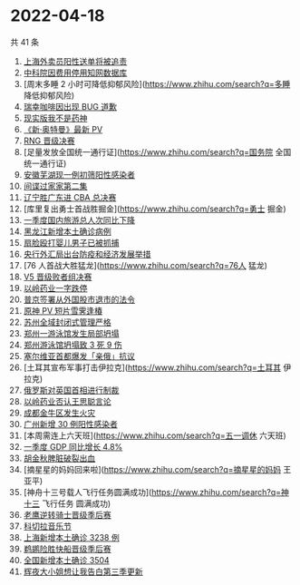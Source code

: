 # 2022-04-18

共 41 条

<!-- BEGIN -->
<!-- 最后更新时间 Mon Apr 18 2022 23:15:00 GMT+0800 (China Standard Time) -->

1. [上海外卖员阳性送单将被追责](https://www.zhihu.com/search?q=外卖员阳性送单将被追责)
1. [中科院因费用停用知网数据库](https://www.zhihu.com/search?q=中科院停用知网数据库)
1. [周末多睡 2 小时可降低抑郁风险](https://www.zhihu.com/search?q=多睡
   降低抑郁风险)
1. [瑞幸咖啡因出现 BUG 道歉](https://www.zhihu.com/search?q=瑞幸咖啡因BUG道歉)
1. [现实版我不是药神](https://www.zhihu.com/search?q=现实版我不是药神)
1. [《新·奥特曼》最新 PV](https://www.zhihu.com/search?q=新奥特曼PV)
1. [RNG 晋级决赛](https://www.zhihu.com/search?q=rng)
1. [足量发放全国统一通行证](https://www.zhihu.com/search?q=国务院
   全国统一通行证)
1. [安徽芜湖现一例初筛阳性感染者](https://www.zhihu.com/search?q=安徽芜湖疫情)
1. [间谍过家家第二集](https://www.zhihu.com/search?q=间谍过家家第二集)
1. [辽宁胜广东进 CBA 总决赛](https://www.zhihu.com/search?q=辽宁晋级CBA总决赛)
1. [库里复出勇士首战胜掘金](https://www.zhihu.com/search?q=勇士 掘金)
1. [一季度国内旅游总人次同比下降](https://www.zhihu.com/search?q=国内旅游总人次同比下降)
1. [黑龙江新增本土确诊病例](https://www.zhihu.com/search?q=黑龙江新增本土确诊)
1. [扇脸殴打婴儿男子已被抓捕](https://www.zhihu.com/search?q=扇脸殴打婴儿男子已被抓捕)
1. [央行外汇局出台防疫和经济发展举措](https://www.zhihu.com/search?q=央行外汇局出台举措)
1. [76 人首战大胜猛龙](https://www.zhihu.com/search?q=76人 猛龙)
1. [V5 晋级败者组决赛](https://www.zhihu.com/search?q=V5)
1. [以岭药业一字跌停](https://www.zhihu.com/search?q=以岭药业一字跌停)
1. [普京签署从外国股市退市的法令](https://www.zhihu.com/search?q=俄公司从外国股市退市)
1. [原神 PV 短片雪霁逢椿](https://www.zhihu.com/search?q=原神PV)
1. [苏州全域封闭式管理严格](https://www.zhihu.com/search?q=苏州封闭式管理)
1. [郑州一游泳馆发生局部坍塌](https://www.zhihu.com/search?q=郑州游泳馆坍塌)
1. [郑州游泳馆坍塌致 3 死 9 伤](https://www.zhihu.com/search?q=郑州游泳馆坍塌)
1. [塞尔维亚首都爆发「亲俄」抗议](https://www.zhihu.com/search?q=塞尔维亚亲俄抗议)
1. [土耳其宣布军事打击伊拉克](https://www.zhihu.com/search?q=土耳其 伊拉克)
1. [俄罗斯对英国首相进行制裁](https://www.zhihu.com/search?q=俄罗斯对英国首相制裁)
1. [以岭药业否认王思聪言论](https://www.zhihu.com/search?q=以岭药业回应)
1. [成都金牛区发生火灾](https://www.zhihu.com/search?q=成都金牛区火灾)
1. [广州新增 30 例阳性感染者](https://www.zhihu.com/search?q=广州新增)
1. [本周需连上六天班](https://www.zhihu.com/search?q=五一调休 六天班)
1. [一季度 GDP 同比增长 4.8%](https://www.zhihu.com/search?q=一季度GDP)
1. [胡金秋脾脏破裂出血](https://www.zhihu.com/search?q=胡金秋)
1. [摘星星的妈妈回来啦](https://www.zhihu.com/search?q=摘星星的妈妈 王亚平)
1. [神舟十三号载人飞行任务圆满成功](https://www.zhihu.com/search?q=神十三
   飞行任务 圆满成功)
1. [老鹰逆转骑士晋级季后赛](https://www.zhihu.com/search?q=老鹰晋级季后赛)
1. [科切拉音乐节](https://www.zhihu.com/search?q=科切拉音乐节)
1. [上海新增本土确诊 3238 例](https://www.zhihu.com/search?q=上海新增)
1. [鹈鹕险胜快船晋级季后赛](https://www.zhihu.com/search?q=鹈鹕晋级季后赛)
1. [全国新增本土确诊 3504](https://www.zhihu.com/search?q=全国新增)
1. [辉夜大小姐想让我告白第三季更新](https://www.zhihu.com/search?q=辉夜大小姐想让我告白第三季第二集)

<!-- END -->
